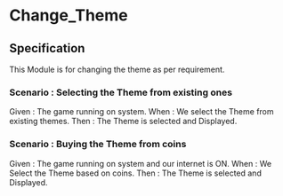 # Change_Theme

## Specification

This Module is for changing the theme as per requirement.

### Scenario : Selecting the Theme from existing ones

Given : The game running on system.
When : We select the Theme from existing themes.
Then : The Theme is selected and Displayed.

### Scenario : Buying the Theme from coins

Given : The game running on system and our internet is ON.
When : We Select the Theme based on coins.
Then : The Theme is selected and Displayed.

